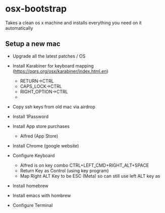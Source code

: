 osx-bootstrap
=============

Takes a clean
os x machine and installs everything you need on it automatically

## Setup a new mac

- Upgrade all the latest patches / OS
- Install Karabiner for keyboard mapping (https://pqrs.org/osx/karabiner/index.html.en)
  - RETURN->CTRL
  - CAPS_LOCK->CTRL
  - RIGHT_OPTION->CTRL
  - 
- Copy ssh keys from old mac via airdrop
- Install 1Password
- Install App store purchases
  - Alfred (App Store)
- Install Chrome (google website)
- Configure Keyboard 
  - Alfred is on key combo CTRL+LEFT_CMD+RIGHT_ALT+SPACE
  - Return Key as Control (using key program)
  - Map Right ALT Key to be ESC (Meta) so can still use left ALT key as 

- Install homebrew
- Install emacs with hombrew
- Configure Terminal
